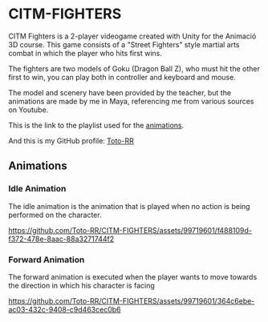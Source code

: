 # CITM-FIGHTERS
CITM Fighters is a 2-player videogame created with Unity for the Animació 3D course. This game consists of a "Street Fighters" style martial arts combat in which the player who hits first wins.

The fighters are two models of Goku (Dragon Ball Z), who must hit the other first to win, you can play both in controller and keyboard and mouse.

The model and scenery have been provided by the teacher, but the animations are made by me in Maya, referencing me from various sources on Youtube.

This is the link to the playlist used for the [animations](<https://youtube.com/playlist?list=PLaRfrYhnHLeMmbCPezzNNkOYi2kzZXEYp&si=0E9fONrFTFp0BnLL>).

And this is my GitHub profile: [Toto-RR](<https://github.com/Toto-RR>)

## Animations 
### Idle Animation 
The idle animation is the animation that is played when no action is being performed on the character.

https://github.com/Toto-RR/CITM-FIGHTERS/assets/99719601/f488109d-f372-478e-8aac-88a3271744f2

### Forward Animation
The forward animation is executed when the player wants to move towards the direction in which his character is facing

https://github.com/Toto-RR/CITM-FIGHTERS/assets/99719601/364c6ebe-ac03-432c-9408-c9d463cec0b6

